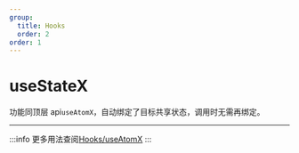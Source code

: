 ```yaml
---
group:
  title: Hooks
  order: 2
order: 1
---
```


# useStateX

功能同顶层 api`useAtomX`，自动绑定了目标共享状态，调用时无需再绑定。

---

:::info
更多用法查阅[Hooks/useAtomX](/api/hooks/use-atom-x)
:::
